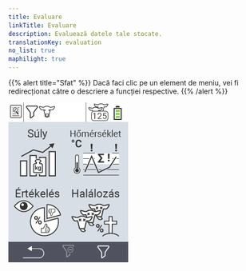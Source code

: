 ```yaml
---
title: Evaluare
linkTitle: Evaluare
description: Evaluează datele tale stocate.
translationKey: evaluation
no_list: true
maphilight: true
---
```

{{% alert title="Sfat" %}}
Dacă faci clic pe un element de meniu, vei fi redirecționat către o descriere a funcției respective.
{{% /alert %}}

<img src="images/evaluate.png" alt="Evaluare VitalControl" title="Evaluare" usemap="#workmap" class="maphilight" />

<map name="workmap">
  <area shape="rect" coords="3,40,116,160" alt="Greutate" title="Evaluează datele tale stocate în secțiunea Greutate&#10;Clic mouse: deschide documentația" href="/ro/docs/evaluation/weight/">
  <area shape="rect" coords="3,160,116,279" alt="Evaluare" title="Evaluează datele tale stocate în secțiunea evaluare&#10;Clic mouse: deschide documentația" href="/ro/docs/evaluation/rating/">

  <area shape="rect" coords="116,40,238,160" alt="Temperatură" title="Evaluează datele tale stocate în secțiunea Temperatură&#10;Clic mouse: deschide documentația" href="/ro/docs/evaluation/temperature/">
  <area shape="rect" coords="116,160,238,279" alt="Mortalitate" title="Evaluează datele tale stocate în secțiunea mortalitate&#10;Clic mouse: deschide documentația" href="/ro/docs/evaluation/mortality/">

  <area shape="rect" coords="150,282,238,319" alt="Filtru" title="Setează un filtru&#10;Clic mouse: către documentație" href="/ro/docs/filter">
  <area shape="rect" coords="2,282,95,319" alt="Înapoi" title="Revină un nivel înapoi&#10;Clic mouse: către documentație" href="/ro/docs/menu/mainmenu/">
</map>
